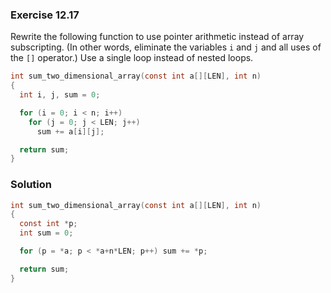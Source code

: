 ### Exercise 12.17
Rewrite the following function to use pointer arithmetic instead of array subscripting. (In other words, eliminate the variables `i` and `j` and all uses of the `[]` operator.) Use a single loop instead of nested loops.
```c
int sum_two_dimensional_array(const int a[][LEN], int n)
{
  int i, j, sum = 0;

  for (i = 0; i < n; i++)
    for (j = 0; j < LEN; j++)
      sum += a[i][j];

  return sum;
}
```

### Solution
```c
int sum_two_dimensional_array(const int a[][LEN], int n)
{
  const int *p;
  int sum = 0;

  for (p = *a; p < *a+n*LEN; p++) sum += *p;

  return sum;
}
```

